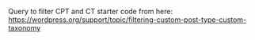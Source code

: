 Query to filter CPT and CT
starter code from here:
https://wordpress.org/support/topic/filtering-custom-post-type-custom-taxonomy

